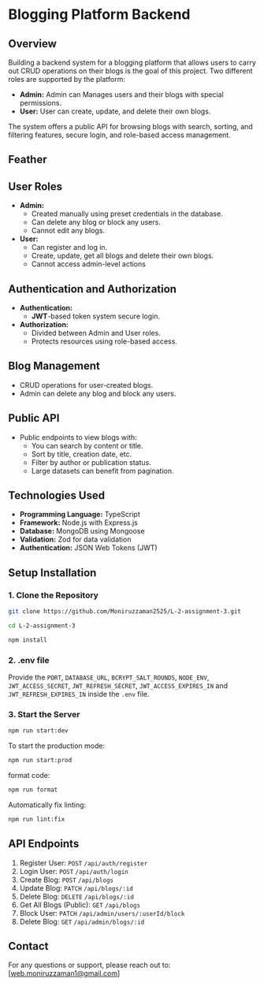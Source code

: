 # Blogging Platform Backend

## Overview
Building a backend system for a blogging platform that allows users to carry out CRUD operations on their blogs is the goal of this project. Two different roles are supported by the platform:

- **Admin:** Admin can Manages users and their blogs with special permissions.
- **User:** User can create, update, and delete their own blogs.

The system offers a public API for browsing blogs with search, sorting, and filtering features, secure login, and role-based access management.

## Feather

## User Roles

- **Admin:**
    - Created manually using preset credentials in the database.
    - Can delete any blog or block any users.
    - Cannot edit any blogs.
- **User:**
    - Can register and log in.
    - Create, update, get all blogs and delete their own blogs.
    - Cannot access admin-level actions

## Authentication and Authorization

- **Authentication:**
    - **JWT**-based token system secure login.
- **Authorization:**
    - Divided between Admin and User roles.
    - Protects resources using role-based access.

## Blog Management

- CRUD operations for user-created blogs.
- Admin can delete any blog and block any users.

## Public API
- Public endpoints to view blogs with:
    - You can search by content or title.
    - Sort by title, creation date, etc.
    - Filter by author or publication status.
    - Large datasets can benefit from pagination.

## Technologies Used

- **Programming Language:** TypeScript
- **Framework:** Node.js with Express.js
- **Database:** MongoDB using Mongoose
- **Validation:** Zod for data validation
- **Authentication:** JSON Web Tokens (JWT)

## Setup Installation

### 1. Clone the Repository

```bash
git clone https://github.com/Moniruzzaman2525/L-2-assignment-3.git

cd L-2-assignment-3

npm install
```
### 2. .env file

Provide the `PORT`, `DATABASE_URL`, `BCRYPT_SALT_ROUNDS`, `NODE_ENV`, `JWT_ACCESS_SECRET`, `JWT_REFRESH_SECRET`, `JWT_ACCESS_EXPIRES_IN` and `JWT_REFRESH_EXPIRES_IN` inside the `.env` file.

### 3. Start the Server

```bash
npm run start:dev
```
To start the production mode:

```bash
npm run start:prod
```

format code:

```bash
npm run format
```

Automatically fix linting:

```bash
npm run lint:fix
```

## API Endpoints

1. Register User: `POST` `/api/auth/register`
2. Login User: `POST` `/api/auth/login`
3. Create Blog: `POST` `/api/blogs`
4. Update Blog: `PATCH` `/api/blogs/:id`
5. Delete Blog: `DELETE` `/api/blogs/:id`
6. Get All Blogs (Public): `GET` `/api/blogs`
7. Block User: `PATCH` `/api/admin/users/:userId/block`
8. Delete Blog: `GET` `/api/admin/blogs/:id`

## Contact

For any questions or support, please reach out to: [web.moniruzzaman1@gmail.com]